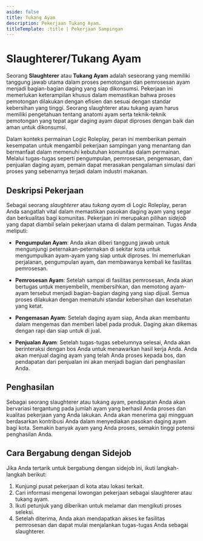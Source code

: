 ```yaml
---
aside: false
title: Tukang Ayam
description: Pekerjaan Tukang Ayam.
titleTemplate: :title | Pekerjaan Sampingan
---
```


# Slaughterer/Tukang Ayam

Seorang **Slaughterer** atau **Tukang Ayam** adalah seseorang yang memiliki tanggung jawab utama dalam proses pemotongan dan pemrosesan ayam menjadi bagian-bagian daging yang siap dikonsumsi. Pekerjaan ini memerlukan keterampilan khusus dalam memastikan bahwa proses pemotongan dilakukan dengan efisien dan sesuai dengan standar kebersihan yang tinggi. Seorang slaughterer atau tukang ayam harus memiliki pengetahuan tentang anatomi ayam serta teknik-teknik pemotongan yang tepat agar daging ayam dapat diproses dengan baik dan aman untuk dikonsumsi.

Dalam konteks permainan Logic Roleplay, peran ini memberikan pemain kesempatan untuk mengambil pekerjaan sampingan yang menantang dan bermanfaat dalam memenuhi kebutuhan komunitas dalam permainan. Melalui tugas-tugas seperti pengumpulan, pemrosesan, pengemasan, dan penjualan daging ayam, pemain dapat merasakan pengalaman simulasi dari proses yang sebenarnya terjadi dalam industri makanan.

## Deskripsi Pekerjaan
Sebagai seorang *slaughterer* atau *tukang ayam* di Logic Roleplay, peran Anda sangatlah vital dalam memastikan pasokan daging ayam yang segar dan berkualitas bagi komunitas. Pekerjaan ini merupakan pilihan *sidejob* yang dapat diambil selain pekerjaan utama di dalam permainan. Tugas Anda meliputi:

- **Pengumpulan Ayam**: Anda akan diberi tanggung jawab untuk mengunjungi peternakan-peternakan di sekitar kota untuk mengumpulkan ayam-ayam yang siap untuk diproses. Ini memerlukan perjalanan, pengumpulan ayam, dan membawanya kembali ke fasilitas pemrosesan.

- **Pemrosesan Ayam**: Setelah sampai di fasilitas pemrosesan, Anda akan bertugas untuk menyembelih, membersihkan, dan memotong ayam-ayam tersebut menjadi bagian-bagian daging yang siap dijual. Semua proses dilakukan dengan mematuhi standar kebersihan dan kesehatan yang ketat.

- **Pengemasan Ayam**: Setelah daging ayam siap, Anda akan membantu dalam mengemas dan memberi label pada produk. Daging akan dikemas dengan rapi dan siap untuk di jual.

- **Penjualan Ayam**: Setelah tugas-tugas sebelumnya selesai, Anda akan berinteraksi dengan bos Anda untuk menawarkan hasil kerja Anda. Anda akan menjual daging ayam yang telah Anda proses kepada bos, dan pendapatan dari penjualan ini akan menjadi bagian dari penghasilan Anda.

## Penghasilan
Sebagai seorang slaughterer atau tukang ayam, pendapatan Anda akan bervariasi tergantung pada jumlah ayam yang berhasil Anda proses dan kualitas pekerjaan yang Anda lakukan. Anda akan menerima gaji mingguan berdasarkan kontribusi Anda dalam menyediakan pasokan daging ayam bagi kota. Semakin banyak ayam yang Anda proses, semakin tinggi potensi penghasilan Anda.

## Cara Bergabung dengan Sidejob
Jika Anda tertarik untuk bergabung dengan sidejob ini, ikuti langkah-langkah berikut:

1. Kunjungi pusat pekerjaan di kota atau lokasi terkait.
2. Cari informasi mengenai lowongan pekerjaan sebagai slaughterer atau tukang ayam.
3. Ikuti petunjuk yang diberikan untuk melamar dan mengikuti proses seleksi.
4. Setelah diterima, Anda akan mendapatkan akses ke fasilitas pemrosesan dan dapat mulai menjalankan tugas-tugas Anda sebagai slaughterer.
